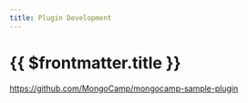 ```yaml
---
title: Plugin Development
---
```

# {{ $frontmatter.title }}

<Todo/>

https://github.com/MongoCamp/mongocamp-sample-plugin
